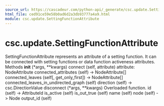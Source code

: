 ```yaml
---
source_url: https://cascadeur.com/python-api/_generate/csc.update.SettingFunctionAttribute.html
html_file: ced91ce59e58b0ad6d2a3db93777a4a9.html
module: csc.update.SettingFunctionAttribute
---
```


# csc.update.SettingFunctionAttribute 

SettingFunctionAttribute represents an attribute of a setting function.
It can be connected with setting functions or data function activeness attributes. Methods __init__ (*args, **kwargs) connect (self, attribute) attribute: NodeAttribute connected_attributes (self) -> NodeAttribute[] connected_leaves (self[, get_only_first]) -> NodeAttribute[] connected_leaves_in_undirected_graph (self) direction (self) -> csc.DirectionValue disconnect (*args, **kwargs) Overloaded function. id (self) -> AttributeId is_active (self) is_out_true (self) name (self) node (self) -> Node output_id (self)